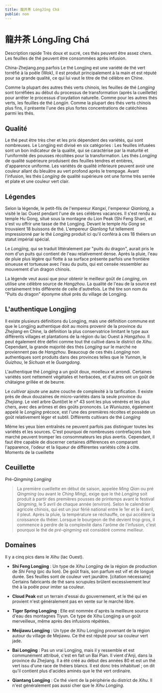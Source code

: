 ```yaml
---
title: 龍井茶 LóngJǐng Chá 
publié: non
---
```


# 龍井茶 LóngJǐng Chá 

Description rapide Très doux et sucré, ces thés peuvent être assez chers. Les feuilles de thé peuvent être consommées après infusion.

China-Zhejiang.png
parfois
Le thé Longjing est une variété de thé vert torréfié à la poêle (Wok), il est produit principalement à la main et est réputé pour sa grande qualité, ce qui lui vaut le titre de thé célèbre en Chine.

Comme la plupart des autres thés verts chinois, les feuilles de thé _Longjing_ sont torréfiées au début du processus de transformation (après la cueillette) pour arrêter le processus d'oxydation naturelle. Comme pour les autres thés verts, les feuilles de thé _Longjin_. Comme la plupart des thés verts chinois plus fins, il présente l'une des plus fortes concentrations de catéchines parmi les thés.

## Qualité

Le thé peut être très cher et les prix dépendent des variétés, qui sont nombreuses. Le Longjing est divisé en six catégories : Les feuilles infusées sont un bon indicateur de la qualité, qui se caractérise par la maturité et l'uniformité des pousses récoltées pour la transformation. Les thés _Longjing_ de qualité supérieure produisent des feuilles tendres et entières, d'apparence uniforme. Les variétés de qualité inférieure peuvent avoir une couleur allant du bleuâtre au vert profond après le trempage. Avant l'infusion, les thés _Longjing_ de qualité supérieure ont une forme très serrée et plate et une couleur vert clair.

## Légendes

Selon la légende, le petit-fils de l'empereur _Kangxi_, l'empereur _Qianlong_, a visité le lac Ouest pendant l'une de ses célèbres vacances. Il s'est rendu au temple Hu Gong, situé sous la montagne du Lion Peak (Shi Feng Shan), et s'est vu offrir une tasse de thé Longjing. Devant le temple _Hu Gong_ se trouvaient 18 buissons de thé. L'empereur _Qianlong_ fut tellement impressionné par le thé _Longjing_ produit ici qu'il conféra à ces 18 théiers un statut impérial spécial.

Le _Longjing_, qui se traduit littéralement par "puits du dragon", aurait pris le nom d'un puits qui contient de l'eau relativement dense. Après la pluie, l'eau de pluie plus légère qui flotte à sa surface présente parfois une frontière sinueuse et tortueuse avec l'eau du puits, qui est censée ressembler au mouvement d'un dragon chinois.

La légende veut aussi que pour obtenir le meilleur goût de _Longjing_, on utilise une célèbre source de _Hangzhou_. La qualité de l'eau de la source est certainement très différente de celle d'autrefois. Le thé tire son nom du "Puits du dragon" éponyme situé près du village de Longjing.

## L'authentique Longjing

Il existe plusieurs définitions du Longjing, mais une définition commune est que le Longjing authentique doit au moins provenir de la province du _Zhejiang_ en Chine, la définition la plus conservatrice limitant le type aux différents villages et plantations de la région du lac Ouest à _Hangzhou_. Il peut également être défini comme tout thé cultivé dans le district de _Xihu_. Cependant, la grande majorité des thés _Longjing_ sur le marché ne proviennent pas de _Hangzhou_. Beaucoup de ces thés _Longjing_ non authentiques sont produits dans des provinces telles que le _Yunnan_, le _Guizhou_, le _Sichuan_ et le _Guangdong_.

L'authentique thé _Longjing_ a un goût doux, moelleux et arrondi. Certaines variétés sont nettement végétales et herbacées, et d'autres ont un goût de châtaigne grillée et de beurre.

Le _cultivar_ ajoute une autre couche de complexité à la tarification. Il existe près de deux douzaines de micro-variétés dans la seule province du _Zhejiang_. Le vieil arbre _Qunti_)et le n° 43 sont les plus vénérés et les plus chers, avec des arômes et des goûts prononcés. Le _Wuniuzao_, également appelé le _Longjing_ précoce, est l'une des premières récoltes et possède un goût relativement léger et subtil.
Différents cultivars de thé _Longjing_

Même les yeux bien entraînés ne peuvent parfois pas distinguer toutes les variétés et les sources. C'est pourquoi de nombreuses contrefaçons bon marché peuvent tromper les consommateurs les plus avertis. Cependant, il faut être capable de discerner certaines différences en comparant l'apparence, l'odeur et la liqueur de différentes variétés côte à côte.
Moments de la cueillette

## Ceuillette

Pré-_Qingming_ _Longjing_
> La première cueillette en début de saison, appelée _Ming Qian_ ou pré _Qingming_ (ou avant le _Ching Ming_), exige que le thé _Longjing_ soit produit à partir des premières pousses de printemps avant le festival _Qingming_, le 5 avril de chaque année (environ). Selon le calendrier agricole chinois, qui est un jour férié national entre le 1er et le 4 avril, il pleut. Après la pluie, la température se réchauffe, ce qui accélère la croissance du théier. Lorsque le bourgeon de thé devient trop gros, il commence à perdre de la complexité dans l'arôme de l'infusion, c'est pourquoi le thé de _pré-qingming_ est considéré comme meilleur.

## Domaines

Il y a cinq pics dans le _Xihu_ (lac Ouest).

- **Shi Feng Longjing** : Un type de _Xihu Longjing_ de la région de production de _Shi Feng_ (pic du lion). De goût frais, son parfum est vif et de longue durée. Ses feuilles sont de couleur vert jaunâtre. [citation nécessaire] Certains fabricants de thé sans scrupules brûlent excessivement leur thé à la poêle pour imiter sa couleur.

- **Cloud Peak** est un terrain d'essai du gouvernement, et le thé qui en provient n'est généralement pas en vente sur le marché libre.

- **Tiger Spring Longjing** : Elle est nommée d'après la meilleure source d'eau des montagnes Tiyun. Ce type de Xihu Longjing a un goût merveilleux, même après des infusions répétées.

- **Meijiawu Longjing** : Un type de Xihu Longjing provenant de la région autour du village de Mejiawu. Ce thé est réputé pour sa couleur vert jade.
  
- **Bai Longjing** : Pas un vrai Longjing, mais il y ressemble et est communément attribué, c'est en fait un Bai Pian. Il vient d'Anji, dans la province du Zhejiang. Il a été créé au début des années 80 et est un thé vert issu d'une race de théiers blancs. Il est donc très inhabituel ; on dit qu'il contient plus d'acides aminés que le thé vert ordinaire.
  
- **Qiantang Longjing** : Ce thé vient de la périphérie du district de _Xihu_. Il n'est généralement pas aussi cher que le _Xihu Longjing_.
